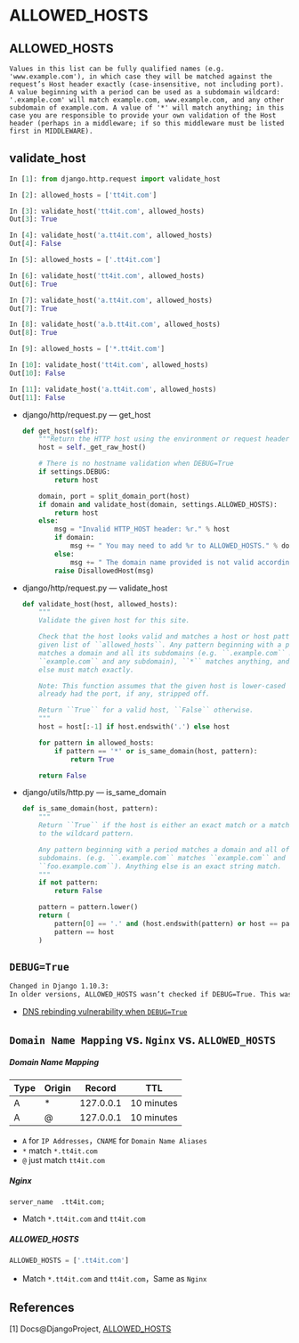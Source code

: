 # ALLOWED_HOSTS

## ALLOWED_HOSTS

```
Values in this list can be fully qualified names (e.g. 'www.example.com'), in which case they will be matched against the request’s Host header exactly (case-insensitive, not including port). A value beginning with a period can be used as a subdomain wildcard: '.example.com' will match example.com, www.example.com, and any other subdomain of example.com. A value of '*' will match anything; in this case you are responsible to provide your own validation of the Host header (perhaps in a middleware; if so this middleware must be listed first in MIDDLEWARE).
```

##  validate_host
```python
In [1]: from django.http.request import validate_host

In [2]: allowed_hosts = ['tt4it.com']

In [3]: validate_host('tt4it.com', allowed_hosts)
Out[3]: True

In [4]: validate_host('a.tt4it.com', allowed_hosts)
Out[4]: False

In [5]: allowed_hosts = ['.tt4it.com']

In [6]: validate_host('tt4it.com', allowed_hosts)
Out[6]: True

In [7]: validate_host('a.tt4it.com', allowed_hosts)
Out[7]: True

In [8]: validate_host('a.b.tt4it.com', allowed_hosts)
Out[8]: True

In [9]: allowed_hosts = ['*.tt4it.com']

In [10]: validate_host('tt4it.com', allowed_hosts)
Out[10]: False

In [11]: validate_host('a.tt4it.com', allowed_hosts)
Out[11]: False
```
* django/http/request.py — get_host

  ```python
  def get_host(self):
      """Return the HTTP host using the environment or request headers."""
      host = self._get_raw_host()

      # There is no hostname validation when DEBUG=True
      if settings.DEBUG:
          return host

      domain, port = split_domain_port(host)
      if domain and validate_host(domain, settings.ALLOWED_HOSTS):
          return host
      else:
          msg = "Invalid HTTP_HOST header: %r." % host
          if domain:
              msg += " You may need to add %r to ALLOWED_HOSTS." % domain
          else:
              msg += " The domain name provided is not valid according to RFC 1034/1035."
          raise DisallowedHost(msg)
  ```

* django/http/request.py — validate_host

  ```python
  def validate_host(host, allowed_hosts):
      """
      Validate the given host for this site.

      Check that the host looks valid and matches a host or host pattern in the
      given list of ``allowed_hosts``. Any pattern beginning with a period
      matches a domain and all its subdomains (e.g. ``.example.com`` matches
      ``example.com`` and any subdomain), ``*`` matches anything, and anything
      else must match exactly.

      Note: This function assumes that the given host is lower-cased and has
      already had the port, if any, stripped off.

      Return ``True`` for a valid host, ``False`` otherwise.
      """
      host = host[:-1] if host.endswith('.') else host

      for pattern in allowed_hosts:
          if pattern == '*' or is_same_domain(host, pattern):
              return True

      return False
  ```

* django/utils/http.py — is_same_domain

  ```python
  def is_same_domain(host, pattern):
      """
      Return ``True`` if the host is either an exact match or a match
      to the wildcard pattern.

      Any pattern beginning with a period matches a domain and all of its
      subdomains. (e.g. ``.example.com`` matches ``example.com`` and
      ``foo.example.com``). Anything else is an exact string match.
      """
      if not pattern:
          return False

      pattern = pattern.lower()
      return (
          pattern[0] == '.' and (host.endswith(pattern) or host == pattern[1:]) or
          pattern == host
      )
  ```

## ``DEBUG=True``

```latex
Changed in Django 1.10.3:
In older versions, ALLOWED_HOSTS wasn’t checked if DEBUG=True. This was also changed in Django 1.9.11 and 1.8.16 to prevent a DNS rebinding attack.
```
* [DNS rebinding vulnerability when `DEBUG=True`](https://docs.djangoproject.com/en/1.10/releases/1.10.3/#dns-rebinding-vulnerability-when-debug-true)

## ``Domain Name Mapping`` vs. ``Nginx`` vs. ``ALLOWED_HOSTS`` 

##### *Domain Name Mapping*

| Type | Origin | Record    | TTL        |
| ---- | ------ | --------- | ---------- |
| A    | *      | 127.0.0.1 | 10 minutes |
| A    | @      | 127.0.0.1 | 10 minutes |

* ``A`` for ``IP Addresses``，``CNAME`` for ``Domain Name Aliases``
* ``*`` match ``*.tt4it.com``
* ``@`` just match ``tt4it.com``

##### *Nginx*
```
server_name  .tt4it.com;
```
* Match ``*.tt4it.com`` and ``tt4it.com``

##### *ALLOWED_HOSTS*
```python
ALLOWED_HOSTS = ['.tt4it.com']
```
* Match ``*.tt4it.com`` and ``tt4it.com``，Same as ``Nginx``

## References
[1] Docs@DjangoProject, [ALLOWED_HOSTS](https://docs.djangoproject.com/en/dev/ref/settings/#allowed-hosts)

